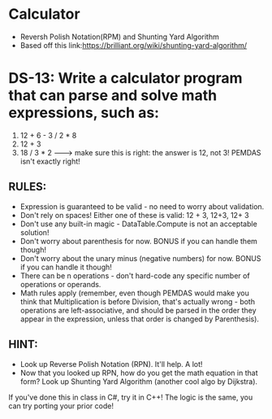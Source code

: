 # Calculator

- Reversh Polish Notation(RPM) and Shunting Yard Algorithm
- Based off this link:https://brilliant.org/wiki/shunting-yard-algorithm/

# DS-13: Write a calculator program that can parse and solve math expressions, such as:
1. 12 + 6 - 3 / 2 * 8
2. 12 + 3
3. 18 / 3 * 2   ---> make sure this is right: the answer is 12, not 3! PEMDAS isn't exactly right!

## RULES:
 - Expression is guaranteed to be valid - no need to worry about validation.
 - Don't rely on spaces! Either one of these is valid: 12 + 3, 12+3, 12+    3
 - Don't use any built-in magic - DataTable.Compute is not an acceptable solution!
 - Don't worry about parenthesis for now. BONUS if you can handle them though!
 - Don't worry about the unary minus (negative numbers) for now. BONUS if you can handle it though!
 - There can be n operations - don't hard-code any specific number of operations or operands.
 - Math rules apply (remember, even though PEMDAS would make you think that Multiplication is before Division, that's actually wrong - both operations are left-associative, and should be parsed in the order they appear in the expression, unless that order is changed by Parenthesis).

## HINT:
 - Look up Reverse Polish Notation (RPN). It'll help. A lot!
 - Now that you looked up RPN, how do you get the math equation in that form? Look up Shunting Yard Algorithm (another cool algo by Dijkstra).

If you've done this in class in C#, try it in C++! The logic is the same, you can try porting your prior code!
